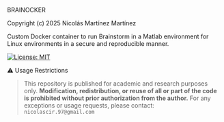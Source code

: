 BRAINOCKER


Copyright (c) 2025 Nicolás Martínez Martínez

Custom Docker container to run Brainstorm in a Matlab environment for Linux environments in a secure and reproducible manner.

[![License: MIT](https://img.shields.io/badge/License-MIT-yellow.svg)](https://opensource.org/licenses/MIT)

⚠️ Usage Restrictions

> This repository is published for academic and research purposes only.
> **Modification, redistribution, or reuse of all or part of the code is prohibited without prior authorization from the author.**
> For any exceptions or usage requests, please contact: `nicolascir.97@gmail.com`

